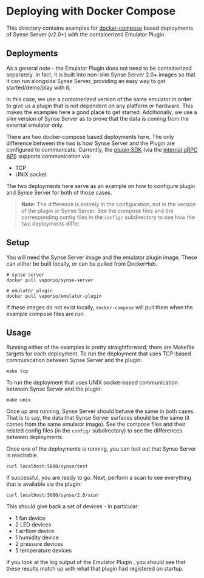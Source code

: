 # Deploying with Docker Compose
This directory contains examples for [docker-compose][docker-compose] based deployments
of Synse Server (v2.0+) with the containerized Emulator Plugin.

## Deployments
As a general note - the Emulator Plugin does not need to be containerized separately.
In fact, it is built into non-slim Synse Server 2.0+ images so that it can run
alongside Synse Server, providing an easy way to get started/demo/play with it.

In this case, we use a containerized version of the same emulator in order to
give us a plugin that is not dependent on any platform or hardware. This makes 
the examples here a good place to get started. Additionally, we use a slim version
of Synse Server as to prove that the data is coming from the external emulator only.

There are two docker-compose based deployments here. The only difference between
the two is how Synse Server and the Plugin are configured to communicate. Currently,
the [plugin SDK][synse-sdk] (via the [internal gRPC API][synse-grpc]) supports 
communication via:
- TCP
- UNIX socket

The two deployments here serve as an example on how to configure plugin and Synse
Server for both of those cases.

> **Note**: The difference is entirely in the configuration, not in the version of
> the plugin or Synse Server. See the compose files and the corresponding config
> files in the `config/` subdirectory to see how the two deployments differ.


## Setup

You will need the Synse Server image and the emulator plugin image. These can
either be built locally, or can be pulled from DockerHub.
```shell
# synse server
docker pull vaporio/synse-server

# emulator plugin
docker pull vaporio/emulator-plugin
```

If these images do not exist locally, `docker-compose` will pull them when the
example compose files are run.

## Usage
Running either of the examples is pretty straightforward; there are Makefile
targets for each deployment. To run the deployment that uses TCP-based communication
between Synse Server and the plugin:
```
make tcp
```

To run the deployment that uses UNIX socket-based communication between 
Synse Server and the plugin:
```
make unix
```

Once up and running, Synse Server should behave the same in both cases. That is to
say, the data that Synse Server surfaces should be the same (it comes from the same
emulator image). See the compose files and their related config files  (in the `config/`
subdirectory) to see the differences between deployments.

Once one of the deployments is running, you can test out that Synse Server is reachable.
```
curl localhost:5000/synse/test
```

If successful, you are ready to go. Next, perform a scan to see everything that is available
via the plugin:
```
curl localhost:5000/synse/2.0/scan
```

This should give back a set of devices - in particular:
- 1 fan device
- 2 LED devices
- 1 airflow device
- 1 humidity device
- 2 pressure devices
- 5 temperature devices

If you look at the log output of the Emulator Plugin , you should see that these results
match up with what that plugin had registered on startup.

[docker-compose]: https://docs.docker.com/compose/install/
[synse-sdk]: https://github.com/vapor-ware/synse-sdk
[synse-grpc]: https://github.com/vapor-ware/synse-server-grpc
